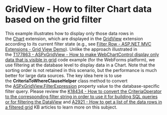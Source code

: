 # GridView - How to filter Chart data based on the grid filter


<p>This example illustrates how to display only those data rows in the <a href="https://documentation.devexpress.com/#AspNet/CustomDocument9972">Chart</a> extension, which are displayed in the <a href="https://documentation.devexpress.com/#AspNet/CustomDocument8998">GridView</a> extension according to its current filter state (e.g., see <a href="http://demos.devexpress.com/MVCxGridViewDemos/Filtering/FilterRow">Filter Row - ASP.NET MVC Extensions - Grid View Demo</a>). Unlike the approach illustrated in the <a href="https://www.devexpress.com/Support/Center/p/T177863">T177863 - ASPxGridView - How to make WebChartControl display only data that is visible in grid</a> code example (for the WebForms platform), we use filtering at the database level to display data in a Chart. Note that the sorting order is not retained in this scenario, but the performance is much better for large data sources. The key idea here is to use the <strong>CriteriaToWhereClauseHelper</strong> class method to convert the <a href="https://documentation.devexpress.com/#AspNet/DevExpressWebASPxGridView_FilterExpressiontopic">ASPxGridView.FilterExpression</a> property value to the database-specific filter query. Please review the <a href="https://www.devexpress.com/Support/Center/p/K18434">K18434 - How to convert the CriteriaOperator to the corresponding filter string in order to use it for building SQL queries or for filtering the DataView</a> and <a href="https://www.devexpress.com/Support/Center/p/A2921">A2921 - How to get a list of the data rows in a filtered grid</a> KB articles to learn more on this subject.</p>

<br/>



